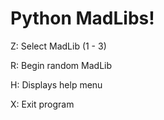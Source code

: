 Python MadLibs!
======
Z: Select MadLib (1 - 3)

R: Begin random MadLib

H: Displays help menu

X: Exit program

